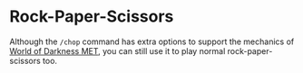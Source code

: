 # Rock-Paper-Scissors

Although the `/chop` command has extra options to support the mechanics of [World of Darkness MET](/systems/met "MET | Roll It Docs"), you can still use it to play normal rock-paper-scissors too.
